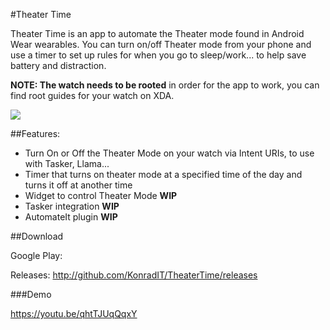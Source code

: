 #Theater Time

Theater Time is an app to automate the Theater mode found in Android Wear wearables. You can turn on/off Theater mode from your phone and use a timer to set up rules for when you go to sleep/work... to help save battery and distraction.

**NOTE: The watch needs to be rooted** in order for the app to work, you can find root guides for your watch on XDA.

![](http://i.imgur.com/oaqWll7.png?2)

##Features:

* Turn On or Off the Theater Mode on your watch via Intent URIs, to use with Tasker, Llama...
* Timer that turns on theater mode at a specified time of the day and turns it off at another time
* Widget to control Theater Mode **WIP**
* Tasker integration **WIP**
* AutomateIt plugin **WIP**

##Download

Google Play: 

Releases: http://github.com/KonradIT/TheaterTime/releases

###Demo

https://youtu.be/qhtTJUqQqxY